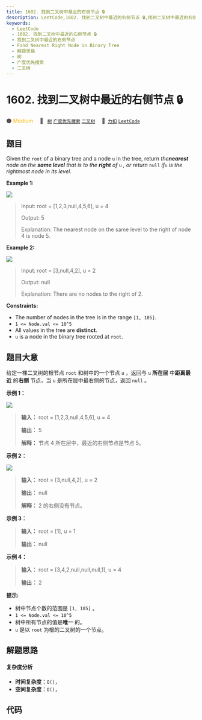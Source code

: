 ```yaml
---
title: 1602. 找到二叉树中最近的右侧节点 🔒
description: LeetCode,1602. 找到二叉树中最近的右侧节点 🔒,找到二叉树中最近的右侧节点,Find Nearest Right Node in Binary Tree,解题思路,树,广度优先搜索,二叉树
keywords:
  - LeetCode
  - 1602. 找到二叉树中最近的右侧节点 🔒
  - 找到二叉树中最近的右侧节点
  - Find Nearest Right Node in Binary Tree
  - 解题思路
  - 树
  - 广度优先搜索
  - 二叉树
---
```


# 1602. 找到二叉树中最近的右侧节点 🔒

🟠 <font color=#ffb800>Medium</font>&emsp; 🔖&ensp; [`树`](/tag/tree.md) [`广度优先搜索`](/tag/breadth-first-search.md) [`二叉树`](/tag/binary-tree.md)&emsp; 🔗&ensp;[`力扣`](https://leetcode.cn/problems/find-nearest-right-node-in-binary-tree) [`LeetCode`](https://leetcode.com/problems/find-nearest-right-node-in-binary-tree)

## 题目

Given the `root` of a binary tree and a node `u` in the tree, return
_the**nearest** node on the **same level** that is to the **right** of_ `u` _,
or return_ `null` _if_`u` _is the rightmost node in its level_.



**Example 1:**

![](https://fastly.jsdelivr.net/gh/doocs/leetcode@main/solution/1600-1699/1602.Find%20Nearest%20Right%20Node%20in%20Binary%20Tree/images/p3.png)

> Input: root = [1,2,3,null,4,5,6], u = 4
> 
> Output: 5
> 
> Explanation: The nearest node on the same level to the right of node 4 is node 5.

**Example 2:**

![](https://fastly.jsdelivr.net/gh/doocs/leetcode@main/solution/1600-1699/1602.Find%20Nearest%20Right%20Node%20in%20Binary%20Tree/images/p2.png)

> Input: root = [3,null,4,2], u = 2
> 
> Output: null
> 
> Explanation: There are no nodes to the right of 2.

**Constraints:**

  * The number of nodes in the tree is in the range `[1, 105]`.
  * `1 <= Node.val <= 10^5`
  * All values in the tree are **distinct**.
  * `u` is a node in the binary tree rooted at `root`.


## 题目大意

给定一棵二叉树的根节点 `root` 和树中的一个节点 `u` ，返回与 `u` **所在层** 中**距离最近** 的**右侧** 节点，当 `u`
是所在层中最右侧的节点，返回 `null` 。

**示例 1：**

![](https://fastly.jsdelivr.net/gh/doocs/leetcode@main/solution/1600-1699/1602.Find%20Nearest%20Right%20Node%20in%20Binary%20Tree/images/p3.png)

> 
> 
> 
> 
> 
> **输入：** root = [1,2,3,null,4,5,6], u = 4
> 
> **输出：** 5
> 
> **解释：** 节点 4 所在层中，最近的右侧节点是节点 5。
> 
> 

**示例 2：**

**![](https://fastly.jsdelivr.net/gh/doocs/leetcode@main/solution/1600-1699/1602.Find%20Nearest%20Right%20Node%20in%20Binary%20Tree/images/p2.png)**

> 
> 
> 
> 
> 
> **输入：** root = [3,null,4,2], u = 2
> 
> **输出：** null
> 
> **解释：** 2 的右侧没有节点。
> 
> 

**示例 3：**

> 
> 
> 
> 
> 
> **输入：** root = [1], u = 1
> 
> **输出：** null
> 
> 

**示例 4：**

> 
> 
> 
> 
> 
> **输入：** root = [3,4,2,null,null,null,1], u = 4
> 
> **输出：** 2
> 
> 

**提示:**

  * 树中节点个数的范围是 `[1, 105]` 。
  * `1 <= Node.val <= 10^5`
  * 树中所有节点的值是**唯一** 的。
  * `u` 是以 `root` 为根的二叉树的一个节点。


## 解题思路

#### 复杂度分析

- **时间复杂度**：`O()`，
- **空间复杂度**：`O()`，

## 代码

```javascript

```